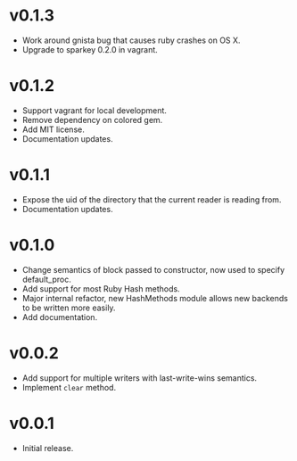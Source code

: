 # v0.1.3
* Work around gnista bug that causes ruby crashes on OS X.
* Upgrade to sparkey 0.2.0 in vagrant.

# v0.1.2
* Support vagrant for local development.
* Remove dependency on colored gem.
* Add MIT license.
* Documentation updates.

# v0.1.1
* Expose the uid of the directory that the current reader is reading from.
* Documentation updates.

# v0.1.0
* Change semantics of block passed to constructor, now used to specify default_proc.
* Add support for most Ruby Hash methods.
* Major internal refactor, new HashMethods module allows new backends to be written more easily.
* Add documentation.

# v0.0.2
* Add support for multiple writers with last-write-wins semantics.
* Implement `clear` method.

# v0.0.1
* Initial release.
